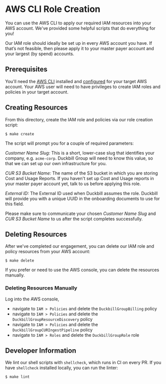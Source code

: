 # AWS CLI Role Creation

You can use the AWS CLI to apply our required IAM resources into your AWS account. We've provided some helpful scripts that do everything for you!

Our IAM role should ideally be set up in every AWS account you have. If that’s not feasible, then please apply it to your master payer account and your largest (by spend) accounts.

## Prerequisites

You'll need the [AWS CLI](https://aws.amazon.com/cli/) installed and [configured](https://docs.aws.amazon.com/cli/latest/userguide/cli-chap-configure.html) for your target AWS account. Your AWS user will need to have privileges to create IAM roles and policies in your target account.

## Creating Resources

From this directory, create the IAM role and policies via our role creation script:

    $ make create

The script will prompt you for a couple of required parameters:

*Customer Name Slug:* This is a short, lower-case slug that identifies your company, e.g. `acme-corp`. Duckbill Group will need to know this value, so that we can set up our own infrastructure for you.

*CUR S3 Bucket Name:* The name of the S3 bucket in which you are storing Cost and Usage Reports. If you haven't set up Cost and Usage reports in your master payer account yet, talk to us before applying this role.

*External ID:* The External ID used when Duckbill assumes the role. Duckbill will provide you with a unique UUID in the onboarding documents to use for this field.

Please make sure to communicate your chosen *Customer Name Slug* and *CUR S3 Bucket Name* to us after the script completes successfully.

## Deleting Resources

After we've completed our engagement, you can delete our IAM role and policy resources from your AWS account:

    $ make delete

If you prefer or need to use the AWS console, you can delete the resources manually.

### Deleting Resources Manually

Log into the AWS console,

 - navigate to `IAM > Policies` and delete the `DuckbillGroupBilling` policy
 - navigate to `IAM > Policies` and delete the `DuckbillGroupResourceDiscovery` policy
 - navigate to `IAM > Policies` and delete the `DuckbillGroupCURIngestPipeline` policy
 - navigate to `IAM > Roles` and delete the `DuckbillGroupRole` role

## Developer Information

We lint our shell scripts with `shellcheck`, which runs in CI on every PR. If you have `shellcheck` installed locally, you can run the linter:

    $ make lint
